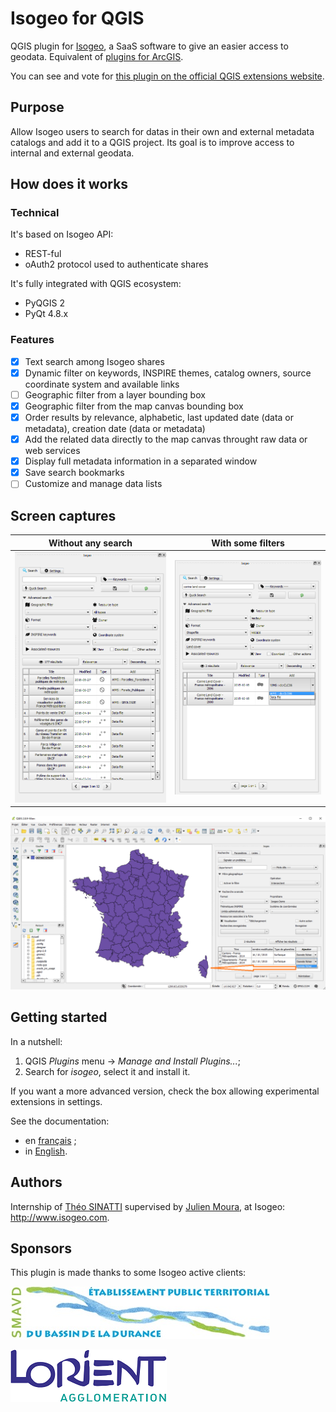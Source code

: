 # Isogeo for QGIS

QGIS plugin for [Isogeo](http://www.isogeo.com/), a SaaS software to give an easier access to geodata.
Equivalent of [plugins for ArcGIS](http://www.isogeo.com/applications/).

You can see and vote for [this plugin on the official QGIS extensions website](http://plugins.qgis.org/plugins/isogeo_search_engine/).

## Purpose ##

Allow Isogeo users to search for datas in their own and external metadata catalogs and add it to a QGIS project. Its goal is to improve access to internal and external geodata.

## How does it works ##

### Technical 

It's based on Isogeo API:
* REST-ful
* oAuth2 protocol used to authenticate shares

It's fully integrated with QGIS ecosystem:
* PyQGIS 2
* PyQt 4.8.x

### Features

- [X] Text search among Isogeo shares
- [X] Dynamic filter on keywords, INSPIRE themes, catalog owners, source coordinate system and available links
- [ ] Geographic filter from a layer bounding box
- [X] Geographic filter from the map canvas bounding box
- [X] Order results by relevance, alphabetic, last updated date (data or metadata), creation date (data or metadata)
- [X] Add the related data directly to the map canvas throught raw data or web services
- [X] Display full metadata information in a separated window
- [X] Save search bookmarks
- [ ] Customize and manage data lists

## Screen captures ##

| Without any search | With some filters |
|:------------------:|:-----------------:|
| ![Search widget with no filters](img/ui_tabs_main_search_empty_en.png) | ![Search widget with some filters](img/ui_tabs_main_search_filtered_en.png) |

![Add data to the project](img/ui_tabs_main_add_dataset_file.png)

## Getting started ##

In a nutshell:

1. QGIS *Plugins* menu -> *Manage and Install Plugins...*;
2. Search for *isogeo*, select it and install it.

If you want a more advanced version, check the box allowing experimental extensions in settings.

See the documentation:

* en [français](doc/install_FR.md) ;
* in [English](doc/install_EN.md).

## Authors ##

Internship of [Théo SINATTI](https://github.com/TheoSinatti) supervised by [Julien Moura](https://github.com/Guts), at Isogeo: http://www.isogeo.com.

## Sponsors ##

This plugin is made thanks to some Isogeo active clients:

![Syndicat Mixte d'Aménagement de la Vallée de la Durance](img/sponsor_logo_SMAVD.jpg)

![Communauté d'Agglomération de Lorient](img/sponsor_logo_ca_lorient.png)


